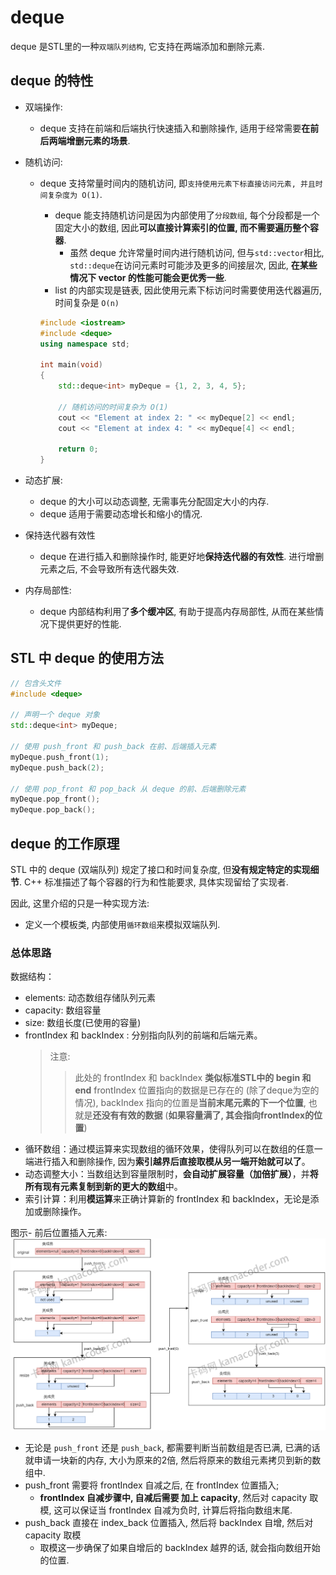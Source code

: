 # deque
deque 是STL里的一种`双端队列结构`, 它支持在两端添加和删除元素.

## deque 的特性
- 双端操作:
  - deque 支持在前端和后端执行快速插入和删除操作, 适用于经常需要**在前后两端增删元素的场景**.

- 随机访问:
  - deque 支持常量时间内的随机访问, 即`支持使用元素下标直接访问元素, 并且时间复杂度为 O(1)`.
    - deque 能支持随机访问是因为内部使用了`分段数组`, 每个分段都是一个固定大小的数组, 因此**可以直接计算索引的位置, 而不需要遍历整个容器**. 
      - 虽然 deque 允许常量时间内进行随机访问, 但与`std::vector`相比, `std::deque`在访问元素时可能涉及更多的间接层次, 因此, **在某些情况下 vector 的性能可能会更优秀一些**.
    - list 的内部实现是链表, 因此使用元素下标访问时需要使用迭代器遍历, 时间复杂是 `O(n)`

    ```cpp
    #include <iostream>
    #include <deque>
    using namespace std;

    int main(void)
    {
        std::deque<int> myDeque = {1, 2, 3, 4, 5};

        // 随机访问的时间复杂为 O(1)
        cout << "Element at index 2: " << myDeque[2] << endl;
        cout << "Element at index 4: " << myDeque[4] << endl;

        return 0;
    }
    ```


- 动态扩展:
  - deque 的大小可以动态调整, 无需事先分配固定大小的内存.
  - deque 适用于需要动态增长和缩小的情况.

- 保持迭代器有效性
  - deque 在进行插入和删除操作时, 能更好地**保持迭代器的有效性**. 进行增删元素之后, 不会导致所有迭代器失效.

- 内存局部性:
  - deque 内部结构利用了**多个缓冲区**, 有助于提高内存局部性, 从而在某些情况下提供更好的性能.

## STL 中 deque 的使用方法

```cpp
// 包含头文件
#include <deque>   

// 声明一个 deque 对象
std::deque<int> myDeque;

// 使用 push_front 和 push_back 在前、后端插入元素
myDeque.push_front(1);
myDeque.push_back(2);

// 使用 pop_front 和 pop_back 从 deque 的前、后端删除元素
myDeque.pop_front();
myDeque.pop_back();
```

## deque 的工作原理
STL 中的 deque (双端队列) 规定了接口和时间复杂度, 但**没有规定特定的实现细节**. C++ 标准描述了每个容器的行为和性能要求, 具体实现留给了实现者. 

因此, 这里介绍的只是一种实现方法:
- 定义一个模板类, 内部使用`循环数组`来模拟双端队列.

### 总体思路
数据结构：
- elements: 动态数组存储队列元素
- capacity: 数组容量
- size: 数组长度(已使用的容量)
- frontIndex 和 backIndex : 分别指向队列的前端和后端元素。
  > 注意: 
    >> 此处的 frontIndex 和 backIndex **类似标准STL中的 begin 和 end** 
    >> frontIndex 位置指向的数据是已存在的 (除了deque为空的情况), 
    >> backIndex 指向的位置是**当前末尾元素的下一个位置**, 也就是**还没有有效的数据** (**如果容量满了, 其会指向frontIndex的位置**)
- 循环数组：通过模运算来实现数组的循环效果，使得队列可以在数组的任意一端进行插入和删除操作, 因为**索引越界后直接取模从另一端开始就可以了**。
- 动态调整大小：当数组达到容量限制时，**会自动扩展容量（加倍扩展）**，并**将所有现有元素复制到新的更大的数组**中。
- 索引计算：利用**模运算**来正确计算新的 frontIndex 和 backIndex，无论是添加或删除操作。

图示- 前后位置插入元素:
![](deque_images/deque在两端插入的逻辑.png)
- 无论是 `push_front` 还是 `push_back`, 都需要判断当前数组是否已满, 已满的话就申请一块新的内存, 大小为原来的2倍, 然后将原来的数组元素拷贝到新的数组中.
- push_front 需要将 frontIndex 自减之后, 在 frontIndex 位置插入;
  - **frontIndex 自减步骤中, 自减后需要 加上 capacity**, 然后对 capacity 取模, 这可以保证当 frontIndex 自减为负时, 计算后将指向数组末尾.
- push_back 直接在 index_back 位置插入, 然后将 backIndex 自增, 然后对 capacity 取模
  -  取模这一步确保了如果自增后的 backIndex 越界的话, 就会指向数组开始的位置.












